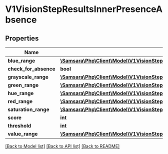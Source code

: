 # V1VisionStepResultsInnerPresenceAbsence

## Properties
Name | Type | Description | Notes
------------ | ------------- | ------------- | -------------
**blue_range** | [**\Samsara\Php\Client\Model\V1VisionStepResultsInnerPresenceAbsenceBlueRange**](V1VisionStepResultsInnerPresenceAbsenceBlueRange.md) |  | [optional] 
**check_for_absence** | **bool** |  | [optional] 
**grayscale_range** | [**\Samsara\Php\Client\Model\V1VisionStepResultsInnerPresenceAbsenceGrayscaleRange**](V1VisionStepResultsInnerPresenceAbsenceGrayscaleRange.md) |  | [optional] 
**green_range** | [**\Samsara\Php\Client\Model\V1VisionStepResultsInnerPresenceAbsenceBlueRange**](V1VisionStepResultsInnerPresenceAbsenceBlueRange.md) |  | [optional] 
**hue_range** | [**\Samsara\Php\Client\Model\V1VisionStepResultsInnerPresenceAbsenceGrayscaleRange**](V1VisionStepResultsInnerPresenceAbsenceGrayscaleRange.md) |  | [optional] 
**red_range** | [**\Samsara\Php\Client\Model\V1VisionStepResultsInnerPresenceAbsenceBlueRange**](V1VisionStepResultsInnerPresenceAbsenceBlueRange.md) |  | [optional] 
**saturation_range** | [**\Samsara\Php\Client\Model\V1VisionStepResultsInnerPresenceAbsenceSaturationRange**](V1VisionStepResultsInnerPresenceAbsenceSaturationRange.md) |  | [optional] 
**score** | **int** |  | [optional] 
**threshold** | **int** |  | [optional] 
**value_range** | [**\Samsara\Php\Client\Model\V1VisionStepResultsInnerPresenceAbsenceSaturationRange**](V1VisionStepResultsInnerPresenceAbsenceSaturationRange.md) |  | [optional] 

[[Back to Model list]](../README.md#documentation-for-models) [[Back to API list]](../README.md#documentation-for-api-endpoints) [[Back to README]](../README.md)


